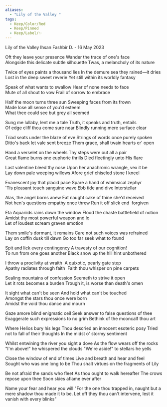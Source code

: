 ```yaml
---
aliases:
  - "Lily of the Valley "
tags:
  - Keep/Color/Red
  - Keep/Pinned
  - Keep/Label/✨
---
```


Lily of the Valley
Ihsan Fashbir D. - 16 May 2023

Oft they leave your presence
Wander the trace of one's face
Alongside this delicate subtle silhouette
Twas, a melancholy of its nature

Twice of eyes paints a thousand lies
In the demure sea they rained—it dries
Lost in the deep sweet reverie
Yet still within its worldly fantasy

Speak of what wants to swallow
Hear of none needs to face
Mute of all shout to vow
Frail of sorrow to embrace

Half the moon turns three sun
Sweeping faces from its frown
Made lose all sense of you'd esteem
What thee could see but grey all seemed

Sung me lullaby, lent me a tale
Truth, it speaks and truth, entails
Of edge cliff thou come sure near
Blindly running mere surface clear

Triad seats under the blaze of eve
Strings of words once purely spoken
Ditto's back let vale sent breeze
Them grace, shall twain hearts er' open

Hand a verselet on the wheels
Thy steps were out all a pair
Great flame burns one euphoric thrills
Died fleetingly unto His flare

Last valentine bleed thy nose
Upon her anachronic wrangle, vex it be
Lay down pale weeping willows
Afore grief chiseled stone I kneel

Evanescent joy that placid pace
Spare a hand of whimsical zephyr
'Tis pleasant touch sanguine wave
Ebb tide and dive Interstellar

Alas, the angel borns anew
Eat naught cake of thine she'd received
Not hen's questions empathy once threw
Run it off slick end  forgiven

Eta Aquariids rains down the window
Flood the chaste battlefield of notion
Amidst thy most powerful weapon and lo
Let of loudest scream graven emotion

Them smile's dormant, it remains
Care not such voices was refrained
Lay on coffin dusk till dawn
Go too far seek what to found

Spit and lick every contingency
A travesty of our cognition!
To run from one goes another
Black snow up the hill hint unbothered

I throw a proclivity at wraith 
A quixotic, pearly gate step 
Apathy radiates through faith 
Faith thou whisper on pine carpets

Sealing mountains of confession
Seemeth to strive it open
Let it rots becomes a burden
Trough it, is worse than death's omen

It sight what can't be seen
And hold what can't be touched
Amongst the stars thou once were born
Amidst the void thou dance and mourn

Gaze amore blind enigmatic ceil
Seek answer to false questions of thee
Exaggerate such expressions to no grim
Bethink of the mooncalf thou art

Where Helios bury his legs
Thou descried an innocent esoteric posy
Tried not to fall of their thoughts
In the midst o' stormy sentiment

Whilst entwining the river you sight a dove
As the flow wears off the rocks
"I'm above!" he whispered the clouds
"We're aside!" to stellars he yells

Close the window of end of times
Live and breath and hear and feel
Sought who was one long to be
Thou shalt virtues on the fragments of Lily

Be not afraid the sands who fleet
As thou ought to walk hereafter
The crows repose upon thee
Soon skies aflame ever after

Name your fear and hear you will
"For the one thou trapped in, naught but a mere shadow thou made it to be. Let off they thou can't intervene, lest it vanish with every blinks"